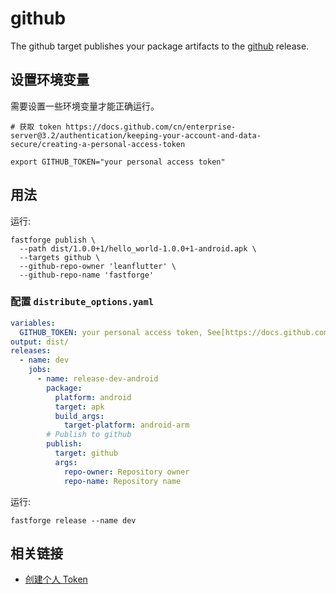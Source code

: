 # github

The github target publishes your package artifacts to the [github](https://github.com/leanflutter/fastforge/releases) release.

## 设置环境变量

需要设置一些环境变量才能正确运行。

```
# 获取 token https://docs.github.com/cn/enterprise-server@3.2/authentication/keeping-your-account-and-data-secure/creating-a-personal-access-token

export GITHUB_TOKEN="your personal access token"
```

## 用法

运行:

```
fastforge publish \
  --path dist/1.0.0+1/hello_world-1.0.0+1-android.apk \
  --targets github \
  --github-repo-owner 'leanflutter' \
  --github-repo-name 'fastforge'
```

### 配置 `distribute_options.yaml`

```yaml
variables:
  GITHUB_TOKEN: your personal access token, See[https://docs.github.com/cn/enterprise-server@3.2/authentication/keeping-your-account-and-data-secure/creating-a-personal-access-token]
output: dist/
releases:
  - name: dev
    jobs:
      - name: release-dev-android
        package:
          platform: android
          target: apk
          build_args:
            target-platform: android-arm
        # Publish to github
        publish:
          target: github
          args:
            repo-owner: Repository owner
            repo-name: Repository name
```

运行:

```
fastforge release --name dev
```

## 相关链接

- [创建个人 Token](https://docs.github.com/cn/enterprise-server@3.2/authentication/keeping-your-account-and-data-secure/creating-a-personal-access-token)

